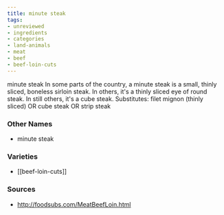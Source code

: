 ```yaml
---
title: minute steak
tags:
- unreviewed
- ingredients
- categories
- land-animals
- meat
- beef
- beef-loin-cuts
---
```

minute steak In some parts of the country, a minute steak is a small, thinly sliced, boneless sirloin steak. In others, it's a thinly sliced eye of round steak. In still others, it's a cube steak. Substitutes: filet mignon (thinly sliced) OR cube steak OR strip steak

### Other Names

* minute steak

### Varieties

* [[beef-loin-cuts]]

### Sources
* http://foodsubs.com/MeatBeefLoin.html
